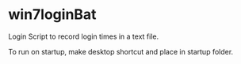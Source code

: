 win7loginBat
============
Login Script to record login times in a text file.

To run on startup, make desktop shortcut and place in startup folder.
